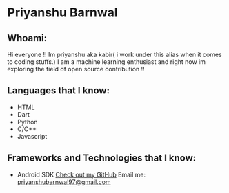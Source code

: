 # Priyanshu Barnwal
 ## Whoami:
Hi everyone !! Im priyanshu aka kabir( i work under this alias when it comes to coding stuffs.) I am a machine learning enthusiast
and right now im exploring the field of open source contribution !!
 ## Languages that I know:
 - HTML
- Dart
- Python
- C/C++
- Javascript
 ## Frameworks and Technologies that I know:
- Android SDK
 [Check out my GitHub](https://github.com/kabir3010)
 Email me: priyanshubarnwal97@gmail.com
